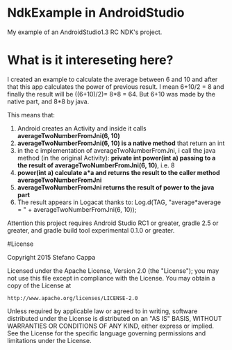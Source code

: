# NdkExample in AndroidStudio
My example of an AndroidStudio1.3 RC NDK's project.

# What is it intereseting here?

I created an example to calculate the average between 6 and 10 and after that this app calculates the power of previous result.
I mean 6+10/2 = 8 and finally the result will be ((6+10)/2)= 8\*8 = 64.
But 6+10 was made by the native part, and 8\*8 by java.

This means that:<br>
1. Android creates an Activity and inside it calls **averageTwoNumberFromJni(6, 10)**<br>
2. **averageTwoNumberFromJni(6, 10) is a native method** that return an int<br>
3. in the c implementation of averageTwoNumberFromJni, i call the java method (in the original Activity): **private int power(int a) passing to a the result of averageTwoNumberFromJni(6, 10)**, i.e. 8<br>
4. **power(int a) calculate a\*a and returns the result to the caller method averageTwoNumberFromJni**<br>
5. **averageTwoNumberFromJni returns the result of power to the java part**<br>
6. The result appears in Logacat thanks to: Log.d(TAG, "average\*average = " + averageTwoNumberFromJni(6, 10));


Attention this project requires Android Studio RC1 or greater, gradle 2.5  or greater, and gradle build tool experimental 0.1.0 or greater.


#License

Copyright 2015 Stefano Cappa
  
Licensed under the Apache License, Version 2.0 (the "License");
you may not use this file except in compliance with the License.
You may obtain a copy of the License at

    http://www.apache.org/licenses/LICENSE-2.0

Unless required by applicable law or agreed to in writing, software
distributed under the License is distributed on an "AS IS" BASIS,
WITHOUT WARRANTIES OR CONDITIONS OF ANY KIND, either express or implied.
See the License for the specific language governing permissions and
limitations under the License.
